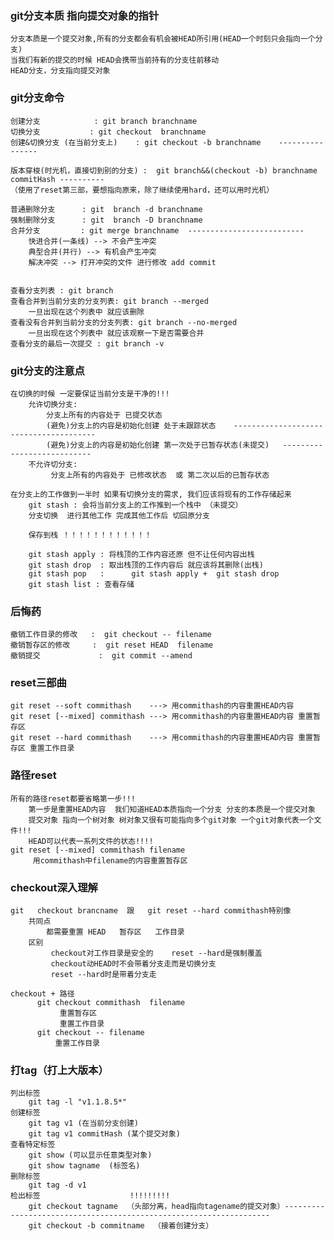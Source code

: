### git分支本质    指向提交对象的指针
    分支本质是一个提交对象,所有的分支都会有机会被HEAD所引用(HEAD一个时刻只会指向一个分支)
    当我们有新的提交的时候 HEAD会携带当前持有的分支往前移动
    HEAD分支，分支指向提交对象

### git分支命令
    创建分支            : git branch branchname
    切换分支           : git checkout  branchname
    创建&切换分支 (在当前分支上)    : git checkout -b branchname    ----------------

    版本穿梭(时光机，直接切到别的分支) :  git branch&&(checkout -b) branchname commitHash ----------
    （使用了reset第三部，要想指向原来，除了继续使用hard，还可以用时光机）

    普通删除分支      : git  branch -d branchname
    强制删除分支      : git  branch -D branchname
    合并分支         : git merge branchname  --------------------------
        快进合并(一条线) --> 不会产生冲突
        典型合并(并行) --> 有机会产生冲突
        解决冲突 --> 打开冲突的文件 进行修改 add commit 
      
    
    查看分支列表 : git branch
    查看合并到当前分支的分支列表: git branch --merged
        一旦出现在这个列表中 就应该删除
    查看没有合并到当前分支的分支列表: git branch --no-merged
        一旦出现在这个列表中 就应该观察一下是否需要合并
    查看分支的最后一次提交 : git branch -v  

### git分支的注意点
    在切换的时候 一定要保证当前分支是干净的!!!
        允许切换分支: 
            分支上所有的内容处于 已提交状态    
            (避免)分支上的内容是初始化创建 处于未跟踪状态    ---------------------------------------
            (避免)分支上的内容是初始化创建 第一次处于已暂存状态(未提交)   ---------------------------
        不允许切分支:
             分支上所有的内容处于 已修改状态  或 第二次以后的已暂存状态  
             
    在分支上的工作做到一半时 如果有切换分支的需求, 我们应该将现有的工作存储起来
        git stash : 会将当前分支上的工作推到一个栈中 （未提交）
        分支切换  进行其他工作 完成其他工作后 切回原分支

        保存到栈 ！！！！！！！！！！！！

        git stash apply : 将栈顶的工作内容还原 但不让任何内容出栈 
        git stash drop  : 取出栈顶的工作内容后 就应该将其删除(出栈)
        git stash pop   :      git stash apply +  git stash drop 
        git stash list : 查看存储
        
### 后悔药
    撤销工作目录的修改   :  git checkout -- filename
    撤销暂存区的修改     :  git reset HEAD  filename
    撤销提交             :  git commit --amend
    
### reset三部曲
    git reset --soft commithash    ---> 用commithash的内容重置HEAD内容
    git reset [--mixed] commithash ---> 用commithash的内容重置HEAD内容 重置暂存区
    git reset --hard commithash    ---> 用commithash的内容重置HEAD内容 重置暂存区 重置工作目录
    
### 路径reset
    所有的路径reset都要省略第一步!!!
        第一步是重置HEAD内容  我们知道HEAD本质指向一个分支 分支的本质是一个提交对象 
        提交对象 指向一个树对象 树对象又很有可能指向多个git对象 一个git对象代表一个文件!!!
        HEAD可以代表一系列文件的状态!!!!
    git reset [--mixed] commithash filename  
         用commithash中filename的内容重置暂存区
         
### checkout深入理解
    git   checkout brancname  跟   git reset --hard commithash特别像
        共同点
            都需要重置 HEAD   暂存区   工作目录
        区别
             checkout对工作目录是安全的    reset --hard是强制覆盖
             checkout动HEAD时不会带着分支走而是切换分支
             reset --hard时是带着分支走
             
    checkout + 路径
          git checkout commithash  filename   
               重置暂存区
               重置工作目录
          git checkout -- filename  
              重置工作目录  
        
### 打tag（打上大版本）
    列出标签         
        git tag -l "v1.1.8.5*"   
    创建标签
        git tag v1 (在当前分支创建)
        git tag v1 commitHash (某个提交对象)
    查看特定标签
        git show (可以显示任意类型对象)
        git show tagname  (标签名)
    删除标签
        git tag -d v1
    检出标签                    !!!!!!!!!    
        git checkout tagname  （头部分离，head指向tagename的提交对象）-------------------------------------------------------------------
        git checkout -b commitname  （接着创建分支）
    
    
        
        
    
    